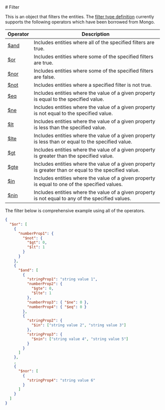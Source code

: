 # Filter

This is an object that filters the entities. The [filter type definition](../src/types/Filter.ts) currently supports the following operators which have been borrowed from Mongo.

Operator | Description
--- | ---
[$and](https://docs.mongodb.com/manual/reference/operator/query/and/#op._S_and) | Includes entities where all of the specified filters are true.
[$or](https://docs.mongodb.com/manual/reference/operator/query/or/#op._S_or) | Includes entities where some of the specified filters are true.
[$nor](https://docs.mongodb.com/manual/reference/operator/query/nor/#op._S_nor) | Includes entities where some of the specified filters are false.
[$not](https://docs.mongodb.com/manual/reference/operator/query/no/#op._S_no) | Includes entities where a specified filter is not true.
[$eq](https://docs.mongodb.com/manual/reference/operator/query/eq/#op._S_eq) | Includes entities where the value of a given property is equal to the specified value.
[$ne](https://docs.mongodb.com/manual/reference/operator/query/ne/#op._S_ne) | Includes entities where the value of a given property is not equal to the specified value.
[$lt](https://docs.mongodb.com/manual/reference/operator/query/lt/#op._S_lt) | Includes entities where the value of a given property is less than the specified value.
[$lte](https://docs.mongodb.com/manual/reference/operator/query/lt/#op._S_lt) | Includes entities where the value of a given property is less than or equal to the specified value.
[$gt](https://docs.mongodb.com/manual/reference/operator/query/gt/#op._S_gt) | Includes entities where the value of a given property is greater than the specified value.
[$gte](https://docs.mongodb.com/manual/reference/operator/query/gt/#op._S_gt) | Includes entities where the value of a given property is greater than or equal to the specified value.
[$in](https://docs.mongodb.com/manual/reference/operator/query/in/#op._S_in) | Includes entities where the value of a given property is equal to one of the specified values.
[$nin](https://docs.mongodb.com/manual/reference/operator/query/ni/#op._S_ni) | Includes entities where the value of a given property is not equal to any of the specified values.

The filter below is comprehensive example using all of the operators.

```json
{
  "$or": [
    {
      "numberProp1": {
        "$not": {
          "$gt": 0,
          "$lt": 1
        }
      }
    },
    {
      "$and": [
        {
          "stringProp1": "string value 1",
          "numberProp2": {
            "$gte": 0,
            "$lte": 1
          },
          "numberProp3": { "$ne": 0 },
          "numberProp4": { "$eq": 0 }
        },
        {
          "stringProp2": {
            "$in": ["string value 2", "string value 3"]
          },
          "stringProp3": {
            "$nin": ["string value 4", "string value 5"]
          }
        }
      ]
    },
    ,
    {
      "$nor": [
        {
          "stringProp4": "string value 6"
        }
      ]
    }
  ]
}
```
